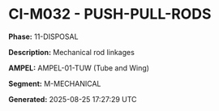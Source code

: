 # CI-M032 - PUSH-PULL-RODS

**Phase:** 11-DISPOSAL

**Description:** Mechanical rod linkages

**AMPEL:** AMPEL-01-TUW (Tube and Wing)

**Segment:** M-MECHANICAL

**Generated:** 2025-08-25 17:27:29 UTC
